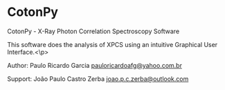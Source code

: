 # CotonPy
CotonPy - X-Ray Photon Correlation Spectroscopy Software

<p> This software does the analysis of XPCS using an intuitive Graphical User Interface.<\p>


Author: Paulo Ricardo Garcia <pauloricardoafg@yahoo.com.br>

Support: João Paulo Castro Zerba <joao.p.c.zerba@outlook.com>

